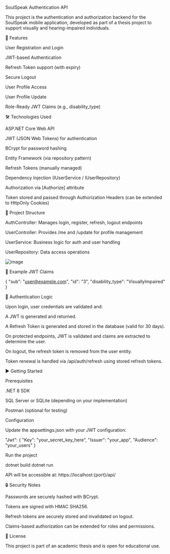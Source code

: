 SoulSpeak Authentication API

This project is the authentication and authorization backend for the SoulSpeak mobile application, developed as part of a thesis project to support visually and hearing-impaired individuals.

🔐 Features

User Registration and Login

JWT-based Authentication

Refresh Token support (with expiry)

Secure Logout

User Profile Access

User Profile Update

Role-Ready JWT Claims (e.g., disability_type)

🛠️ Technologies Used

ASP.NET Core Web API

JWT (JSON Web Tokens) for authentication

BCrypt for password hashing

Entity Framework (via repository pattern)

Refresh Tokens (manually managed)

Dependency Injection (IUserService / IUserRepository)

Authorization via [Authorize] attribute

Token stored and passed through Authorization Headers (can be extended to HttpOnly Cookies)

📁 Project Structure

AuthController: Manages login, register, refresh, logout endpoints

UserController: Provides /me and /update for profile management

UserService: Business logic for auth and user handling

UserRepository: Data access operations

![image](https://github.com/user-attachments/assets/7488d2f4-6d2d-4518-94d1-1199f59afd54)


🔐 Example JWT Claims

{
  "sub": "user@example.com",
  "id": "3",
  "disability_type": "VisuallyImpaired"
}

🔐 Authentication Logic

Upon login, user credentials are validated and:

A JWT is generated and returned.

A Refresh Token is generated and stored in the database (valid for 30 days).

On protected endpoints, JWT is validated and claims are extracted to determine the user.

On logout, the refresh token is removed from the user entity.

Token renewal is handled via /api/auth/refresh using stored refresh tokens.

▶️ Getting Started

Prerequisites

.NET 8 SDK

SQL Server or SQLite (depending on your implementation)

Postman (optional for testing)

Configuration

Update the appsettings.json with your JWT configuration:

"Jwt": {
  "Key": "your_secret_key_here",
  "Issuer": "your_app",
  "Audience": "your_users"
}

Run the project

dotnet build
dotnet run

API will be accessible at: https://localhost:{port}/api/

🔒 Security Notes

Passwords are securely hashed with BCrypt.

Tokens are signed with HMAC SHA256.

Refresh tokens are securely stored and invalidated on logout.

Claims-based authorization can be extended for roles and permissions.

📄 License

This project is part of an academic thesis and is open for educational use.

